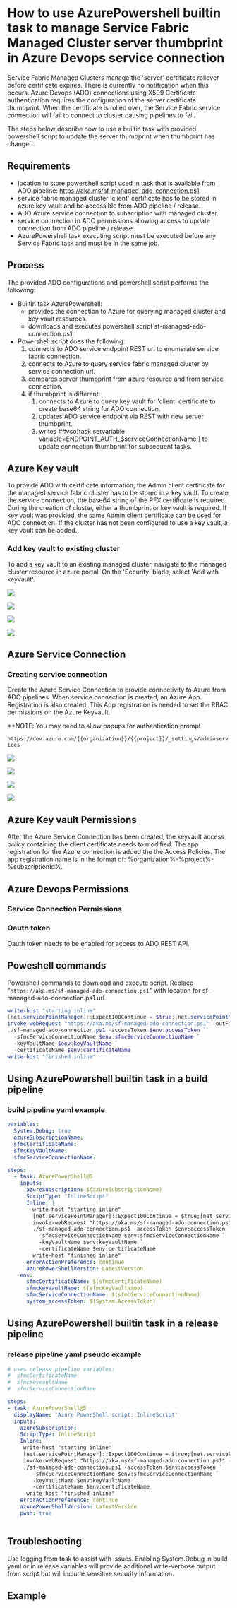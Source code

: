 # How to use AzurePowershell builtin task to manage Service Fabric Managed Cluster server thumbprint in Azure Devops service connection

Service Fabric Managed Clusters manage the 'server' certificate rollover before certificate expires.
There is currently no notification when this occurs.
Azure Devops (ADO) connections using X509 Certificate authentication requires the configuration of the server certificate thumbprint.
When the certificate is rolled over, the Service Fabric service connection will fail to connect to cluster causing pipelines  to fail.

The steps below describe how to use a builtin task with provided powershell script to update the server thumbprint when thumbprint has changed.

## Requirements

- location to store powershell script used in task that is available from ADO pipeline: https://aka.ms/sf-managed-ado-connection.ps1
- service fabric managed cluster 'client' certificate has to be stored in azure key vault and be accessible from ADO pipeline / release.
- ADO Azure service connection to subscription with managed cluster.
- service connection in ADO permissions allowing access to update connection from ADO pipeline / release.
- AzurePowershell task executing script must be executed before any Service Fabric task and must be in the same job.

## Process

The provided ADO configurations and powershell script performs the following:

- Builtin task AzurePowershell:
    - provides the connection to Azure for querying managed cluster and key vault resources.
    - downloads and executes powershell script sf-managed-ado-connection.ps1.
- Powershell script does the following:
    1. connects to ADO service endpoint REST url to enumerate service fabric connection.
    2. connects to Azure to query service fabric managed cluster by service connection url.
    3. compares server thumbprint from azure resource and from service connection.
    4. if thumbprint is different:
        1. connects to Azure to query key vault for 'client' certificate to create base64 string for ADO connection.
        2. updates ADO service endpoint via REST with new server thumbprint.
        3. writes ##vso[task.setvariable variable=ENDPOINT_AUTH_$serviceConnectionName;] to update connection thumbprint for subsequent tasks.

## Azure Key vault

To provide ADO with certificate information, the Admin client certificate for the managed service fabric cluster has to be stored in a key vault.
To create the service connection, the base64 string of the PFX certificate is required.
During the creation of cluster, either a thumbprint or key vault is required.
If key vault was provided, the same Admin client certificate can be used for ADO connection.
If the cluster has not been configured to use a key vault, a key vault can be added.

### Add key vault to existing cluster

To add a key vault to an existing managed cluster, navigate to the managed cluster resource in azure portal.
On the 'Security' blade, select 'Add with keyvault'.

![](media/2022-07-06-14-29-31.png)

![](media/2022-07-06-14-35-31.png)

![](media/2022-07-06-14-35-57.png)

![](media/2022-07-06-14-38-09.png)



## Azure Service Connection

### Creating service connection

Create the Azure Service Connection to provide connectivity to Azure from ADO pipelines.
When service connection is created, an Azure App Registration is also created.
This App registration is needed to set the RBAC permissions on the Azure Keyvault.

**NOTE: You may need to allow popups for authentication prompt.

```https://dev.azure.com/{{organization}}/{{project}}/_settings/adminservices```

![](media/2022-07-06-14-00-33.png)

![](media/2022-07-06-14-01-27.png)

![](media/2022-07-06-14-01-53.png)

![](media/2022-07-06-14-14-50.png)



## Azure Key vault Permissions

After the Azure Service Connection has been created, the keyvault access policy containing the client certificate needs to modified.
The app registration for the Azure connection is added the the Access Policies.
The app registration name is in the format of: %organization%-%project%-%subscriptionId%.


## Azure Devops Permissions

### Service Connection Permissions

### Oauth token

Oauth token needs to be enabled for access to ADO REST API.

## Poweshell commands

Powershell commands to download and execute script.
Replace "```https://aka.ms/sf-managed-ado-connection.ps1```" with location for sf-managed-ado-connection.ps1 url.

```powershell
write-host "starting inline"
[net.servicePointManager]::Expect100Continue = $true;[net.servicePointManager]::SecurityProtocol = [net.SecurityProtocolType]::Tls12;
invoke-webRequest "https://aka.ms/sf-managed-ado-connection.ps1" -outFile "$pwd/sf-managed-ado-connection.ps1";
./sf-managed-ado-connection.ps1 -accessToken $env:accessToken `
  -sfmcServiceConnectionName $env:sfmcServiceConnectionName `
  -keyVaultName $env:keyVaultName `
  -certificateName $env:certificateName
write-host "finished inline"
```

## Using AzurePowershell builtin task in a build pipeline

### build pipeline yaml example

```yaml
variables:
  System.Debug: true
  azureSubscriptionName: 
  sfmcCertificateName: 
  sfmcKeyVaultName: 
  sfmcServiceConnectionName: 

steps:
  - task: AzurePowerShell@5
    inputs:
      azureSubscription: $(azureSubscriptionName)
      ScriptType: "InlineScript"
      Inline: |
        write-host "starting inline"
        [net.servicePointManager]::Expect100Continue = $true;[net.servicePointManager]::SecurityProtocol = [net.SecurityProtocolType]::Tls12;
        invoke-webRequest "https://aka.ms/sf-managed-ado-connection.ps1" -outFile "$pwd/sf-managed-ado-connection.ps1";
        ./sf-managed-ado-connection.ps1 -accessToken $env:accessToken `
          -sfmcServiceConnectionName $env:sfmcServiceConnectionName `
          -keyVaultName $env:keyVaultName `
          -certificateName $env:certificateName
        write-host "finished inline"
      errorActionPreference: continue
      azurePowerShellVersion: LatestVersion
    env:
      sfmcCertificateName: $(sfmcCertificateName)
      sfmcKeyVaultName: $(sfmcKeyVaultName)
      sfmcServiceConnectionName: $(sfmcServiceConnectionName)
      system_accessToken: $(System.AccessToken)
```

## Using AzurePowershell builtin task in a release pipeline


### release pipeline yaml pseudo example

```yaml
# uses release pipeline variables:
#  sfmcCertificateName
#  sfmcKeyvaultName
#  sfmcServiceConnectionName

steps:
- task: AzurePowerShell@5
  displayName: 'Azure PowerShell script: InlineScript'
  inputs:
    azureSubscription: 
    ScriptType: InlineScript
    Inline: |
     write-host "starting inline"
     [net.servicePointManager]::Expect100Continue = $true;[net.servicePointManager]::SecurityProtocol = [net.SecurityProtocolType]::Tls12;
     invoke-webRequest "https://aka.ms/sf-managed-ado-connection.ps1" -outFile "$pwd/sf-managed-ado-connection.ps1";
     ./sf-managed-ado-connection.ps1 -accessToken $env:accessToken `
        -sfmcServiceConnectionName $env:sfmcServiceConnectionName `
        -keyVaultName $env:keyVaultName `
        -certificateName $env:certificateName
      write-host "finished inline"
    errorActionPreference: continue
    azurePowerShellVersion: LatestVersion
    pwsh: true
```

```json

```

## Troubleshooting

Use logging from task to assist with issues.
Enabling System.Debug in build yaml or in release variables will provide additional write-verbose output from script but will include sensitive security information.

## Example 

```text


```